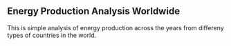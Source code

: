 ## Energy Production Analysis Worldwide

This is simple analysis of energy production across the years from differeny types of countries in the world. 

